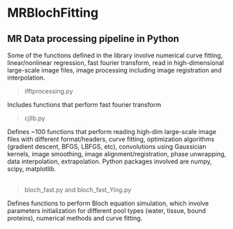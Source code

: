 # MRBlochFitting
## MR Data processing pipeline in Python
Some of the functions defined in the library involve numerical curve fitting, linear/nonlinear regression, fast fourier transform, read in high-dimensional large-scale image files, image processing including image registration and interpolation. 

> ifftprocessing.py

Includes functions that perform fast fourier transform 
<br />

> cjlib.py

Defines ~100 functions that perform reading high-dim large-scale image files with different format/headers, curve fitting, optimization algorithms (gradient descent, BFGS, LBFGS, etc), convolutions using Gaussician kernels, image smoothing, image alignment/registration, phase unwrapping, data interpolation, extrapolation. Python packages involved are numpy, scipy, matplotlib. <br /> 
<br />

> bloch_fast.py and bloch_fast_Ying.py

Defines functions to perform Bloch equation simulation, which involve parameters initialization for different pool types (water, tissue, bound proteins), numerical methods and curve fitting. 
